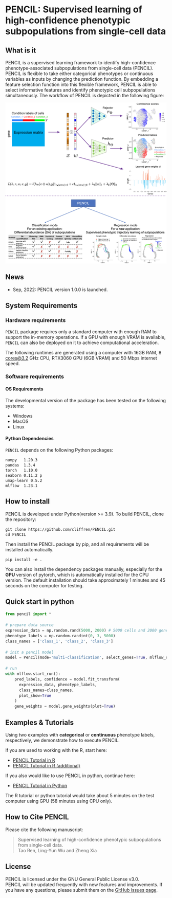 # PENCIL: Supervised learning of high-confidence phenotypic subpopulations from single-cell data

## What is it

PENCIL is a supervised learning framework to identify high-confidence phenotype-associated subpopulations from single-cell data (PENCIL). PENCIL is flexible to take either categorical phenotypes or continuous variables as inputs by changing the prediction function. By embedding a feature selection function into this flexible framework, PENCIL is able to select informative features and identify phenotypic cell subpopulations simultaneously. The workflow of PENCIL is depicted in the following figure:

<p align="center">
  <img src="./pics/PENCIL_overview_v3.png" width = "1000" alt="method" align=center />
</p>

## News 
* Sep, 2022: PENCIL version 1.0.0 is launched.

## System Requirements
### Hardware requirements
`PENCIL` package requires only a standard computer with enough RAM to support the in-memory operations. If a GPU with enough VRAM is available, `PENCIL` can also be deployed on it to achieve computational acceleration.

The following runtimes are generated using a computer with 16GB RAM, 8 cores@3.2 GHz CPU, RTX3060 GPU (6GB VRAM) and 50 Mbps internet speed.

### Software requirements
#### OS Requirements
The developmental version of the package has been tested on the following systems:
+ Windows
+ MacOS
+ Linux 
  
#### Python Dependencies
`PENCIL` depends on the following Python packages:

    numpy	1.20.3
    pandas	1.3.4
    torch	1.10.0 
    seaborn	0.11.2 p
    umap-learn 0.5.2 
    mlflow	1.23.1

## How to install
PENCIL is developed under Python(version >= 3.9). To build PENCIL, clone the repository:

    git clone https://github.com/cliffren/PENCIL.git
    cd PENCIL

Then install the PENCIL package by pip, and all requirements will be installed automatically.

    pip install -e .
You can also install the dependency packages manually, especially for the **GPU** version of pytorch, which is automatically installed for the CPU version. The default installation should take approximately 1 minutes and 45 seconds on the computer for testing.

## Quick start in python
```python
from pencil import *

# prepare data source
expression_data = np.random.rand(5000, 2000) # 5000 cells and 2000 genes.
phenotype_labels = np.random.randint(0, 3, 5000)
class_names = ['class_1', 'class_2', 'class_3']

# init a pencil model
model = Pencil(mode='multi-classification', select_genes=True, mlflow_record=True)

# run
with mlflow.start_run():
    pred_labels, confidence = model.fit_transform(
      expression_data, phenotype_labels,
      class_names=class_names,
      plot_show=True
    )
    gene_weights = model.gene_weights(plot=True)
```

## Examples & Tutorials
Using two examples with **categorical** or **continuous** phenotype labels, respectively, we demonstrate how to execute PENCIL. <br>

If you are used to working with the R, start here:
+ [PENCIL Tutorial in R](https://cliffren.github.io/PENCIL/examples/PENCIL_Tutorial_in_R.html)
+ [PENCIL Tutorial in R (additional)](https://cliffren.github.io/PENCIL/examples/PENCIL_Tutorial_in_R_additional.html)

If you also would like to use PENCIL in python, continue here:
+ [PENCIL Tutorial in Python](https://github.com/cliffren/PENCIL/blob/main/examples/PENCIL_Tutorial_in_Python.ipynb)

The R tutorial or python tutorial would take about 5 minutes on the test computer using GPU (58 minutes using CPU only). 

## How to Cite PENCIL
Please cite the following manuscript:
>Supervised learning of high-confidence phenotypic subpopulations from single-cell data. <br>
Tao Ren, Ling-Yun Wu and Zheng Xia


## License
PENCIL is licensed under the GNU General Public License v3.0. <br>
PENCIL will be updated frequently with new features and improvements. If you have any questions, please submit them on the [GitHub issues page](https://github.com/cliffren/PENCIL/issues).


